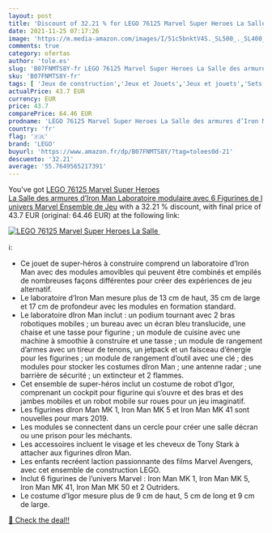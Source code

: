```yaml
---
layout: post
title: 'Discount of 32.21 % for LEGO 76125 Marvel Super Heroes La Salle '
date: 2021-11-25 07:17:26
image: 'https://m.media-amazon.com/images/I/51c5bnktV4S._SL500_._SL400_.jpg'
comments: true
category: ofertas
author: 'tole.es'
slug: 'B07FNMTS8Y-fr LEGO 76125 Marvel Super Heroes La Salle des armures d’Iron...'
sku: 'B07FNMTS8Y-fr'
tags: [ 'Jeux de construction','Jeux et Jouets','Jeux et jouets','Sets de jeux de construction','lego', ]
actualPrice: 43.7 EUR
currency: EUR
price: 43.7
comparePrice: 64.46 EUR
prodname: 'LEGO 76125 Marvel Super Heroes La Salle des armures d’Iron Man  Laboratoire modulaire avec 6 Figurines de l univers Marvel  Ensemble de Jeu'
country: 'fr'
flag: '🇫🇷'
brand: 'LEGO'
buyurl: 'https://www.amazon.fr/dp/B07FNMTS8Y/?tag=tolees0d-21'
descuento: '32.21'
average: '55.7649565217391'
---
```


You've got [LEGO 76125 Marvel Super Heroes La Salle des armures d’Iron Man  Laboratoire modulaire avec 6 Figurines de l univers Marvel  Ensemble de Jeu](https://www.amazon.fr/dp/B07FNMTS8Y/?tag=tolees0d-21) with a  32.21 % discount, with final price of 43.7 EUR (original: 64.46 EUR) at the following link:

[![LEGO 76125 Marvel Super Heroes La Salle ](https://m.media-amazon.com/images/I/51c5bnktV4S._SL500_._SL400_.jpg)](https://www.amazon.fr/dp/B07FNMTS8Y/?tag=tolees0d-21)

ℹ️:

- Ce jouet de super-héros à construire comprend un laboratoire d’Iron Man avec des modules amovibles qui peuvent être combinés et empilés de nombreuses façons différentes pour créer des expériences de jeu alternatif.
- Le laboratoire d’Iron Man mesure plus de 13 cm de haut, 35 cm de large et 17 cm de profondeur avec les modules en formation standard.
- Le laboratoire dIron Man inclut : un podium tournant avec 2 bras robotiques mobiles ; un bureau avec un écran bleu translucide, une chaise et une tasse pour figurine ; un module de cuisine avec une machine à smoothie à construire et une tasse ; un module de rangement d’armes avec un tireur de tenons, un jetpack et un faisceau d’énergie pour les figurines ; un module de rangement d’outil avec une clé ; des modules pour stocker les costumes dIron Man ; une antenne radar ; une barrière de sécurité ; un extincteur et 2 flammes.
- Cet ensemble de super-héros inclut un costume de robot d’Igor, comprenant un cockpit pour figurine qui s’ouvre et des bras et des jambes mobiles et un robot mobile sur roues pour un jeu imaginatif.
- Les figurines dIron Man MK 1, Iron Man MK 5 et Iron Man MK 41 sont nouvelles pour mars 2019.
- Les modules se connectent dans un cercle pour créer une salle décran ou une prison pour les méchants.
- Les accessoires incluent le visage et les cheveux de Tony Stark à attacher aux figurines dIron Man.
- Les enfants recréent laction passionnante des films Marvel Avengers, avec cet ensemble de construction LEGO.
- Inclut 6 figurines de l’univers Marvel : Iron Man MK 1, Iron Man MK 5, Iron Man MK 41, Iron Man MK 50 et 2 Outriders.
- Le costume d’Igor mesure plus de 9 cm de haut, 5 cm de long et 9 cm de large.

[🛒 Check the deal!!](https://www.amazon.fr/dp/B07FNMTS8Y/?tag=tolees0d-21)
